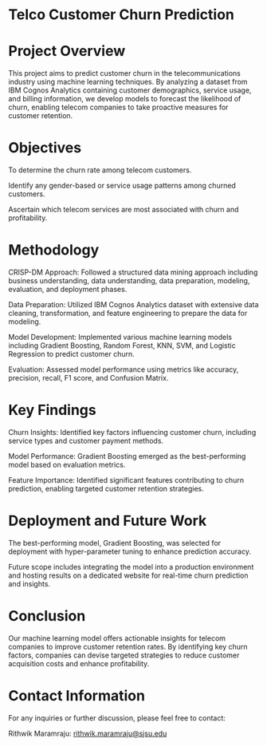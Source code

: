 # Telco Customer Churn Prediction

# Project Overview
This project aims to predict customer churn in the telecommunications industry using machine learning techniques. By analyzing a dataset from IBM Cognos Analytics containing customer demographics, service usage, and billing information, we develop models to forecast the likelihood of churn, enabling telecom companies to take proactive measures for customer retention.

# Objectives
To determine the churn rate among telecom customers.

Identify any gender-based or service usage patterns among churned customers.

Ascertain which telecom services are most associated with churn and profitability.

# Methodology

CRISP-DM Approach: Followed a structured data mining approach including business understanding, data understanding, data preparation, modeling, evaluation, and deployment phases.

Data Preparation: Utilized IBM Cognos Analytics dataset with extensive data cleaning, transformation, and feature engineering to prepare the data for modeling.

Model Development: Implemented various machine learning models including Gradient Boosting, Random Forest, KNN, SVM, and Logistic Regression to predict customer churn.

Evaluation: Assessed model performance using metrics like accuracy, precision, recall, F1 score, and Confusion Matrix.

# Key Findings

Churn Insights: Identified key factors influencing customer churn, including service types and customer payment methods.

Model Performance: Gradient Boosting emerged as the best-performing model based on evaluation metrics.

Feature Importance: Identified significant features contributing to churn prediction, enabling targeted customer retention strategies.

# Deployment and Future Work

The best-performing model, Gradient Boosting, was selected for deployment with hyper-parameter tuning to enhance prediction accuracy.

Future scope includes integrating the model into a production environment and hosting results on a dedicated website for real-time churn prediction and insights.

# Conclusion
Our machine learning model offers actionable insights for telecom companies to improve customer retention rates. By identifying key churn factors, companies can devise targeted strategies to reduce customer acquisition costs and enhance profitability.

# Contact Information
For any inquiries or further discussion, please feel free to contact:

Rithwik Maramraju: rithwik.maramraju@sjsu.edu
